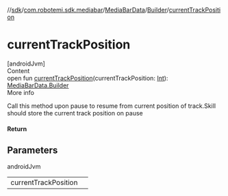 //[sdk](../../../../index.md)/[com.robotemi.sdk.mediabar](../../index.md)/[MediaBarData](../index.md)/[Builder](index.md)/[currentTrackPosition](current-track-position.md)



# currentTrackPosition  
[androidJvm]  
Content  
open fun [currentTrackPosition](current-track-position.md)(currentTrackPosition: [Int](https://kotlinlang.org/api/latest/jvm/stdlib/kotlin/-int/index.html)): [MediaBarData.Builder](index.md)  
More info  


Call this method upon pause to resume from current position of track.Skill should store the current track position on pause



#### Return  


## Parameters  
  
androidJvm  
  
| | |
|---|---|
| <a name="com.robotemi.sdk.mediabar/MediaBarData.Builder/currentTrackPosition/#int/PointingToDeclaration/"></a>currentTrackPosition| <a name="com.robotemi.sdk.mediabar/MediaBarData.Builder/currentTrackPosition/#int/PointingToDeclaration/"></a>|
  
  




